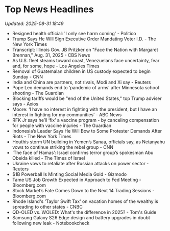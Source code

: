 # Top News Headlines

_Updated: 2025-08-31 18:49_

- Resigned health official: 'I only see harm coming' - Politico
- Trump Says He Will Sign Executive Order Mandating Voter I.D. - The New York Times
- Transcript: Illinois Gov. JB Pritzker on "Face the Nation with Margaret Brennan," Aug. 31, 2025 - CBS News
- As U.S. fleet steams toward coast, Venezuelans face uncertainty, fear and, for some, hope - Los Angeles Times
- Removal of Guatemalan children in US custody expected to begin Sunday - CNN
- India and China are partners, not rivals, Modi and Xi say - Reuters
- Pope Leo demands end to ‘pandemic of arms’ after Minnesota school shooting - The Guardian
- Blocking tariffs would be "end of the United States," top Trump adviser says - Axios
- Moore: ‘I have no interest in fighting with the president, but I have an interest in fighting for my communities’ - ABC News
- RFK Jr says he’ll ‘fix’ a vaccine program - by canceling compensation for people with vaccine injuries - The Guardian
- Indonesia’s Leader Says He Will Bow to Some Protester Demands After Riots - The New York Times
- Houthis storm UN building in Yemen’s Sanaa, officials say, as Netanyahu vows to continue striking the rebel group - CNN
- ‘The face of Hamas’: Israel confirms terror group’s spokesman Abu Obeida killed - The Times of Israel
- Ukraine vows to retaliate after Russian attacks on power sector - Reuters
- $1B Powerball Is Minting Social Media Gold - Gizmodo
- Tame US Job Growth Expected in Approach to Fed Meeting - Bloomberg.com
- Stock Market’s Fate Comes Down to the Next 14 Trading Sessions - Bloomberg.com
- Rhode Island's 'Taylor Swift Tax' on vacation homes of the wealthy is spreading to other states - CNBC
- QD-OLED vs. WOLED: What's the difference in 2025? - Tom's Guide
- Samsung Galaxy S26 Edge design and battery upgrades in doubt following new leak - Notebookcheck